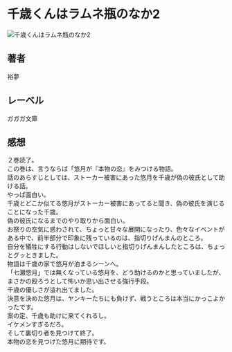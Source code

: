 # 千歳くんはラムネ瓶のなか2

![千歳くんはラムネ瓶のなか2](https://i.imgur.com/DFkHLZp.png)

## 著者

裕夢

## レーベル

ガガガ文庫

## 感想

２巻読了。  
この巻は、言うならば「悠月が『本物の恋』をみつける物語。  
話のあらすじとしては、ストーカー被害にあった悠月を千歳が偽の彼氏として助ける話。  
やっぱ面白い。  
千歳とどこか似てる悠月がストーカー被害にあってると聞き、偽の彼氏を演じることになった千歳。  
偽の彼氏になるまでのやり取りから面白い。  
お祭りの空気に惑わされて、ちょっと甘々な展開になったり、色々なイベントがある中で、前半部分で印象に残っているのは、指切りげんまんのところ。  
自分を犠牲にする行動はしないでほしいと指切りげんまんしたところは、ちょっとグッときました。  
物語は千歳の家で悠月が泊まるシーンへ。  
「七瀬悠月」では無くなっている悠月を、どう助けるのかと思っていましたが、まさかの殴ろうとして怖いか思い出させる強行手段。  
千歳の優しさが溢れ出てました。  
決意を決めた悠月は、ヤンキーたちにも負けず、戦うところは本当にかっこよかったです。  
案の定、千歳も助けに来てくれるし。  
イケメンすぎるだろ。  
そして裏切り者を見つけて終了。  
本物の恋を見つけた悠月に期待です。  
